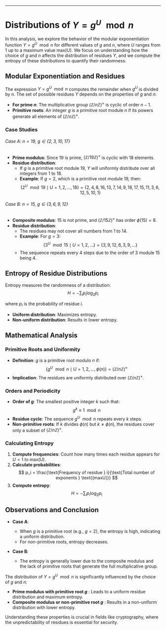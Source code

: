 ___
# Distributions of  $Y = g^U \mod n$

In this analysis, we explore the behavior of the modular exponentiation function $Y = g^U \mod n$ for different values of $g$ and $n$, where $U$ ranges from $1$ up to a maximum value $\text{max(U)}$.
We focus on understanding how the choice of $g$ and $n$ affects the distribution of residues $Y$, and we compute the entropy of these distributions to quantify their randomness.

## Modular Exponentiation and Residues

The expression $Y = g^U \mod n$ computes the remainder when $g^U$ is divided by $n$. The set of possible residues $Y$ depends on the properties of $g$ and $n$:

- **For prime $n$**: The multiplicative group $(\mathbb{Z}/n\mathbb{Z})^\times$ is cyclic of order $n - 1$.
- **Primitive roots**: An integer $g$ is a primitive root module $n$ if its powers generate all elements of $(\mathbb{Z}/n\mathbb{Z})^\times$.

### Case Studies

###### Case A: $n = 19$, $g \in \{2, 3, 10, 17\}$

- **Prime modulus**: Since $19$ is prime, $(\mathbb{Z}/19\mathbb{Z})^\times$ is cyclic with $18$ elements.
- **Residue distribution**:
  - If $g$ is a primitive root module $19$, $Y$ will uniformly distribute over all integers from $1$ to $18$.
  - **Example**: If $g = 2$, which is a primitive root module $19$, then: $$
  \{2^U \mod 19 \mid U = 1, 2, \dots, 18\} = \{2, 4, 8, 16, 13, 7, 14, 9, 18, 17, 15, 11, 3, 6, 12, 5, 10, 1\}
  $$
###### Case B: $n = 15$, $g \in \{3, 6, 9, 12\}$

- **Composite modulus**: $15$ is not prime, and $(\mathbb{Z}/15\mathbb{Z})^\times$ has order $\phi(15) = 8$.
- **Residue distribution**:
  - The residues may not cover all numbers from $1$ to $14$.
  - **Example**: For $g = 3$: $$
  \{3^U \mod 15 \mid U = 1, 2, \dots\} = \{3, 9, 12, 6, 3, 9, \dots\}
  $$
  - The sequence repeats every $4$ steps due to the order of $3$ module $15$ being $4$.

## Entropy of Residue Distributions

Entropy measures the randomness of a distribution:$$H = -\sum_{i} p_i \log_2 p_i$$

where $p_i$ is the probability of residue $i$.

- **Uniform distribution**: Maximizes entropy.
- **Non-uniform distribution**: Results in lower entropy.

## Mathematical Analysis

### Primitive Roots and Uniformity

- **Definition**: $g$ is a primitive root modulo $n$ if:$$
  \{g^U \mod n \mid U = 1, 2, \dots, \phi(n)\} = (\mathbb{Z}/n\mathbb{Z})^\times
  $$
- **Implication**: The residues are uniformly distributed over $(\mathbb{Z}/n\mathbb{Z})^\times$.

### Orders and Periodicity

- **Order of $g$**: The smallest positive integer $k$ such that:$$
  g^k \equiv 1 \mod n
  $$
- **Residue cycle**: The sequence $g^U \mod n$ repeats every $k$ steps.
- **Non-primitive roots**: If $k$ divides $\phi(n)$ but $k \neq \phi(n)$, the residues cover only a subset of $(\mathbb{Z}/n\mathbb{Z})^\times$.

### Calculating Entropy

1. **Compute frequencies**: Count how many times each residue appears for $U = 1$ to $\text{max(U)}$.
2. **Calculate probabilities**:  $$
   p_i = \frac{\text{Frequency of residue } i}{\text{Total number of exponents } \text{(maxU)}}
   $$
3. **Compute entropy**:   $$
   H = -\sum_{i} p_i \log_2 p_i
   $$
## Observations and Conclusion

- **Case A**:
  - When $g$ is a primitive root (e.g., $g = 2$), the entropy is high, indicating a uniform distribution.
  - For non-primitive roots, entropy decreases.

- **Case B**:
  - The entropy is generally lower due to the composite modulus and the lack of primitive roots that generate the full multiplicative group.

The distribution of $Y = g^U \mod n$ is significantly influenced by the choice of $g$ and $n$:

- **Prime modulus with primitive root $g$** : Leads to a uniform residue distribution and maximum entropy.
- **Composite modulus or non-primitive root $g$** : Results in a non-uniform distribution with lower entropy.

Understanding these properties is crucial in fields like cryptography, where the unpredictability of residues is essential for security.
